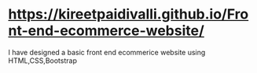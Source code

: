 #  https://kireetpaidivalli.github.io/Front-end-ecommerce-website/
I have designed a basic front end ecommerice website using HTML,CSS,Bootstrap

